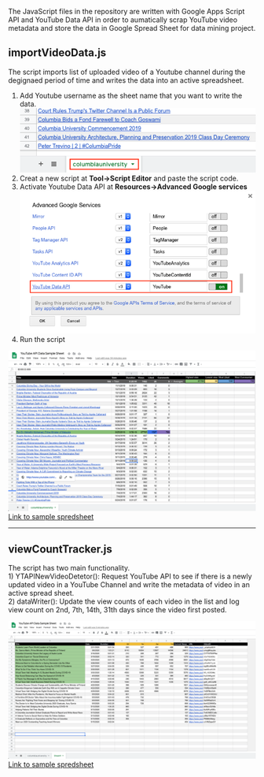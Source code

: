 <p> The JavaScript files in the repository are written with Google Apps Script API and YouTube Data API in order to aumatically scrap YouTube video metadata and store the data in Google Spread Sheet for data mining project.</p>

<h2>importVideoData.js</h2>
<p>The script imports list of uploaded video of a Youtube channel during the degignaed period of time 
and writes the data into an active spreadsheet.</p>

1. Add Youtube username as the sheet name that you want to write the data.
![](images/Username.png)
2. Creat a new script at **Tool->Script Editor** and paste the script code.
3. Activate Youtube Data API at **Resources->Advanced Google services**
![](images/youtubedataApi.png)
4. Run the script

![](images/UploadedVideoSS.png)
<a href="https://docs.google.com/spreadsheets/d/1G987QElFnEt3IbYIj_c3mqp-Bm9JrMBhw39osV0fqEQ/edit?usp=sharing">Link to sample spredsheet</a>
<hr>

<h2>viewCountTracker.js</h2>
<p>The script has two main functionality. <br>
1) YTAPINewVideoDetetor(): Request YouTube API to see if there is a newly updated video in a YouTube Channel and write the metadata of video in an active spread sheet. <br>
2) dataWriter(): Update the view counts of each video in the list and log view count on 2nd, 7th, 14th, 31th days since the video first posted. <br>
  
![](images/viewCountTracker.png)
<a href="https://docs.google.com/spreadsheets/d/1G987QElFnEt3IbYIj_c3mqp-Bm9JrMBhw39osV0fqEQ/edit#gid=930878025">Link to sample spredsheet</a>


